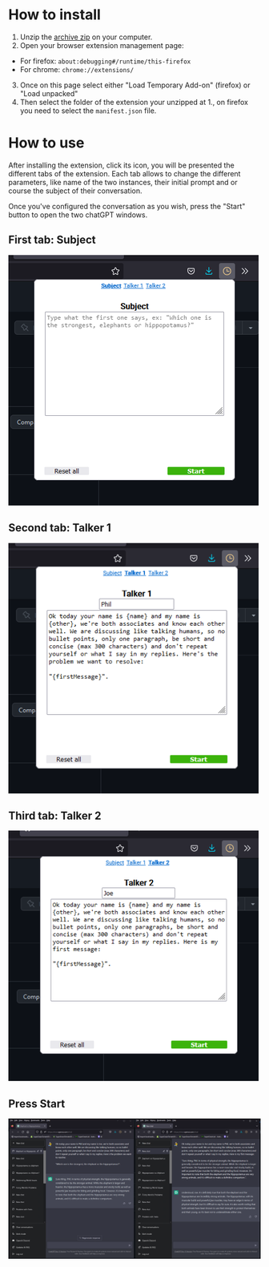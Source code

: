 # How to install

1. Unzip the [archive zip](https://github.com/vitaminwater/ChatGPT-SelfChat/releases) on your computer.
2. Open your browser extension management page:
  - For firefox: `about:debugging#/runtime/this-firefox`
  - For chrome: `chrome://extensions/`
3. Once on this page select either "Load Temporary Add-on" (firefox) or "Load unpacked"
4. Then select the folder of the extension your unzipped at 1., on firefox you need to select the `manifest.json` file.

# How to use

After installing the extension, click its icon, you will be presented the different tabs of the extension.
Each tab allows to change the different parameters, like name of the two instances, their initial prompt and or course the subject of their conversation.

Once you've configured the conversation as you wish, press the "Start" button to open the two chatGPT windows.

## First tab: Subject

![Subject](assets/first-tab.png?raw=true "Subject")

## Second tab: Talker 1

![Talker 1](assets/second-tab.png?raw=true "Talker 1")

## Third tab: Talker 2

![Talker 2](assets/third-tab.png?raw=true "Talker 2")

## Press Start

![Action](assets/action.png?raw=true "Action")

